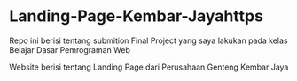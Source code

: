 # Landing-Page-Kembar-Jayahttps

Repo ini berisi tentang submition Final Project yang saya lakukan pada kelas Belajar Dasar Pemrograman Web

Website berisi tentang Landing Page dari Perusahaan Genteng Kembar Jaya
